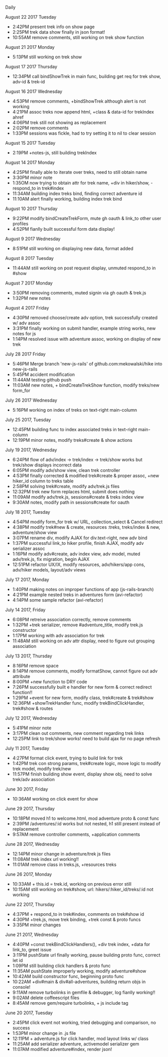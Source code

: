 Daily

August 22 2017 Tuesday
- 2:42PM     present trek info on show page
- 2:25PM     trek data show finally in json format!
- 10:55AM    remove comments, still working on trek show function

August 21 2017 Monday
- 5:13PM     still working on trek show

August 17 2017 Thursday
- 12:34PM    call bindShowTrek in main func, building get req for trek show, adv-id & trek-id

August 16 2017 Wednesday
- 4:53PM     remove comments, +bindShowTrek although alert is not working
- 4:21PM     assoc treks now append html, +class & data-id for trekIndex ahref
- 4:06PM     trek still not showing as replacement
- 2:02PM     remove comments
- 1:33PM     sessions was fickle, had to try setting it to nil to clear session

August 15 2017 Tuesday
- 2:19PM     +notes-js, still building trekIndex

August 14 2017 Monday
- 4:25PM     finally able to iterate over treks, need to still obtain name
- 3:30PM     minor note
- 1:35OM     now trying to obtain attr for trek name, +div in hiker/show, -respond_to in trek#index
- 11:34AM    building index treks bind, finding correct adventure id
- 11:10AM    alert finally working, building index trek bind

August 10 2017 Thursday
- 9:22PM     modify bindCreateTrekForm, mute gh oauth & link_to other user profiles
- 4:52PM     fianlly built successful form data display!

August 9 2017 Wednesday
- 8:51PM     still working on displaying new data, format added

August 8 2017 Tuesday
- 11:44AM    still working on post request display, unmuted respond_to in #show

August 7 2017 Monday
- 3:50PM    removing comments, muted signin via gh oauth & trek.js
- 1:32PM    new notes

August 4 2017 Friday
- 4:30PM    removed choose/create adv option, trek successfully created w/ adv assoc
- 3:31PM    finally working on submit handler, example string works, new notes for js
- 1:14PM    resolved issue with adventure assoc, working on display of new trek

July 28 2017 Friday
- 5:46PM    Merge branch 'new-js-rails' of github.com:mekowalski/hike into new-js-rails
- 5:45PM    accident modification
- 11:44AM   testing github push
- 11:03AM   new notes, + bindCreateTrekShow function, modify treks/new form_for

July 26 2017 Wednesday
- 5:16PM    working on index of treks on text-right main-column

July 25 2017, Tuesday
- 12:45PM   building func to index associated treks in text-right main-column
- 12:19PM   minor notes, modify treks#create & show actions

July 19 2017, Wednesday
- 6:24PM    flow of adv/index -> trek/index -> trek/show works but trek/show displays incorrect data
- 6:05PM    modify adv/show view, clean trek controller
- 4:53PM    finally corrected & modified trek#create & proper assoc, +new hiker_id column to treks table
- 2:58PM    solving trek#create, modify adv/trek.js files
- 12:32PM   trek new form replaces html, submit does nothing
- 11:09AM   modify adv/trek.js, sessions#create & treks index view
- 9:30AM    notes, modify path in sessions#create for oauth

July 18 2017, Tuesday
- 4:54PM    modify form_for trek w/ URL, collection_select & Cancel redirect
- 4:38PM    modify trek#new & create, resources :treks, treks/index & new, adventure/show view
- 3:07PM    rename div, modify AJAX for div.text-right, new adv bind
- 1:37PM    successful link_to hiker profile, finish AJAX, modify adv serializer assoc
- 1:16PM    modify adv#create, adv index view, adv model, muted adv/trek.js, fix migration, begin AJAX
- 12:51PM   refactor UX/IX, modify resources, adv/hikers/app cons, adv/hiker models, layout/adv views

July 17 2017, Monday
- 1:40PM    making notes on improper functions of app (js-rails-branch)
- 4:21PM    example nested treks in adventures form (avi-refactor)
- 4:14PM    some sample refactor (avi-refactor)

July 14 2017, Friday
- 6:08PM    retreive association correctly, remove comments
- 1:32PM    +trek serializer, remove #adventure_title, modify trek.js constructor
- 1:17PM    working with adv association for trek
- 11:48AM   still working on adv attr display, need to figure out grouping association

July 13 2017, Thursday
- 8:16PM    remove space
- 8:14PM    remove comments, modify formatShow, cannot figure out adv attribute
- 8:00PM    +new function to DRY code
- 7:26PM    successfully built e handler for new form & correct redirect function!!
- 1:29PM    +event for new form, modify class, trek#create & trek#show
- 12:36PM   +showTrekHandler func, modify trekBindClickHandler, trek#show & routes

July 12 2017, Wednesday
- 5:41PM    minor note
- 3:17PM    clean out comments, new comment regarding trek links
- 12:25PM   link to trek/show works! need to build ajax for no page refresh

July 11 2017, Tuesday
- 4:27PM    format click event, trying to build link for trek
- 1:42PM    trek con strong params, trek#create logic, move logic to modify trek model, modify trek/new
- 11:57PM   finish building show event, display show obj, need to solve trek/adv association

June 30 2017, Friday
- 10:36AM   working on click event for show

June 29 2017, Thursday
- 10:18PM   moved h1 to welcome.html, mod adventure proto & const func
- 2:39PM    /adventures/:id works but not nested, h1 still present instead of replacement
- 9:57AM    remove controller comments, +application comments

June 28 2017, Wednesday
- 12:14PM   minor change in adventure/trek js files
- 11:08AM   trek index url working!!
- 11:01AM   remove class in treks.js, +resources treks

June 26 2017, Monday
- 10:33AM   + this.id = trek.id, working on previous error still
- 10:15AM   still working on trek#show, url: hikers/:hiker_id/treks/:id not working

June 22 2017, Thursday
- 4:37PM    + respond_to in trek#index, comments on trek#show id
- 4:30PM    +trek.js, move trek binding, +trek const & proto funcs
- 3:35PM    minor changes

June 21 2017, Wednesday
- 4:40PM    +const trekBindClickHandlers(), +div trek index, +data for link_to, greet issue
- 3:11PM    pushState url finally working, pause building proto func, correct let id
- 1:09PM    still building click handlers & proto func
- 11:35AM   pushState improperly working, modify adventure#show
- 10:42AM   build constructor func, beginning proto func
- 10:22AM   +div#main & div#all-adventures, building return objs in console!
- 9:11AM    remove turbolinks in gemfile & debugger, log fianlly working!!
- 9:02AM    delete coffeescript files
- 8:45AM    remove gem/require turbolinks, + js include tag

June 20 2017, Tuesday
- 2:45PM    click event not working, tried debugging and comparison, no success
- 1:53PM    minor change in .js file
- 12:11PM   + adventure.js for click handler, mod layout links w/ class
- 11:25AM   add serializer adventure, activemodel serializer gem
- 11:07AM   modified adventure#index, render json!
